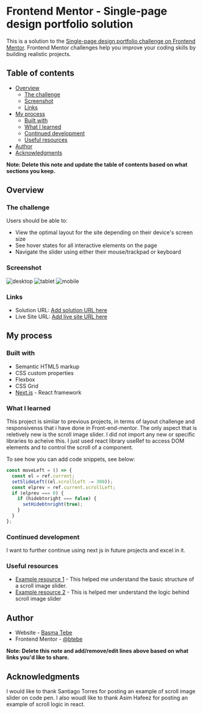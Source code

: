 # Frontend Mentor - Single-page design portfolio solution

This is a solution to the [Single-page design portfolio challenge on Frontend Mentor](https://www.frontendmentor.io/challenges/singlepage-design-portfolio-2MMhyhfKVo). Frontend Mentor challenges help you improve your coding skills by building realistic projects.

## Table of contents

- [Overview](#overview)
  - [The challenge](#the-challenge)
  - [Screenshot](#screenshot)
  - [Links](#links)
- [My process](#my-process)
  - [Built with](#built-with)
  - [What I learned](#what-i-learned)
  - [Continued development](#continued-development)
  - [Useful resources](#useful-resources)
- [Author](#author)
- [Acknowledgments](#acknowledgments)

**Note: Delete this note and update the table of contents based on what sections you keep.**

## Overview

### The challenge

Users should be able to:

- View the optimal layout for the site depending on their device's screen size
- See hover states for all interactive elements on the page
- Navigate the slider using either their mouse/trackpad or keyboard

### Screenshot

![desktop](./screenshots/porto-desktop.png)
![tablet](./screenshots/porto-tablet.png)
![mobile](./screenshots/porto-mobile.png)

### Links

- Solution URL: [Add solution URL here](https://your-solution-url.com)
- Live Site URL: [Add live site URL here](https://your-live-site-url.com)

## My process

### Built with

- Semantic HTML5 markup
- CSS custom properties
- Flexbox
- CSS Grid
- [Next.js](https://nextjs.org/) - React framework

### What I learned

This project is similar to previous projects, in terms of layout challenge and responsivenss that i have done in Front-end-mentor. The only aspect that is reletively new is the scroll image slider. I did not import any new or specific libraries to acheive this. I just used react library useRef to access DOM elements and to control the scroll of a component.

To see how you can add code snippets, see below:

```js
const moveLeft = () => {
  const el = ref.current;
  setSlideLeft((el.scrollLeft -= 300));
  const elprev = ref.current.scrollLeft;
  if (elprev === 0) {
    if (hidebtnright === false) {
      setHidebtnright(true);
    }
  }
};
```

### Continued development

I want to further continue using next js in future projects and excel in it.

### Useful resources

- [Example resource 1](https://codepen.io/stiakov/pen/eYNpbyL) - This helped me understand the basic structure of a scroll image slider.
- [Example resource 2](https://codesandbox.io/s/hscroll-1oril?file=/src/cards.js) - This is helped mer understand the logic behind scroll image slider

## Author

- Website - [Basma Tebe](https://basma94tebe.wixsite.com/my-site)
- Frontend Mentor - [@btebe](https://www.frontendmentor.io/profile/btebe)

**Note: Delete this note and add/remove/edit lines above based on what links you'd like to share.**

## Acknowledgments

I would like to thank Santiago Torres for posting an example of scroll image slider on code pen. I also woudl like to thank Asim Hafeez for posting an example of scroll logic in react.
